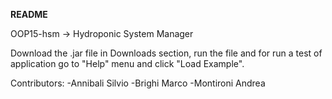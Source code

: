 **README**

OOP15-hsm -> Hydroponic System Manager

Download the .jar file in Downloads section, run the file and for run a test of application go to "Help" menu and click "Load Example".

Contributors: -Annibali Silvio -Brighi Marco -Montironi Andrea